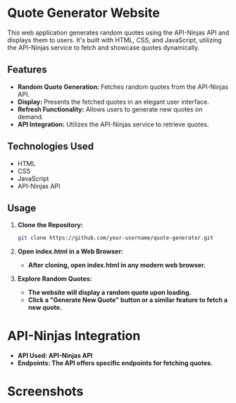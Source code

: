 # Quote Generator Website

This web application generates random quotes using the API-Ninjas API and displays them to users. It's built with HTML, CSS, and JavaScript, utilizing the API-Ninjas service to fetch and showcase quotes dynamically.

## Features

- **Random Quote Generation:** Fetches random quotes from the API-Ninjas API.
- **Display:** Presents the fetched quotes in an elegant user interface.
- **Refresh Functionality:** Allows users to generate new quotes on demand.
- **API Integration:** Utilizes the API-Ninjas service to retrieve quotes.

## Technologies Used

- HTML
- CSS
- JavaScript
- API-Ninjas API

## Usage

1. **Clone the Repository:**
   ```bash
   git clone https://github.com/your-username/quote-generator.git
    ```
2. **Open index.html in a Web Browser:**
   - **After cloning, open index.html in any modern web browser.**

3. **Explore Random Quotes:**
   - **The website will display a random quote upon loading.**
   - **Click a "Generate New Quote" button or a similar feature to fetch a new quote.**
# API-Ninjas Integration
  -  **API Used: API-Ninjas API**
  -  **Endpoints: The API offers specific endpoints for fetching quotes.**
# Screenshots

   




